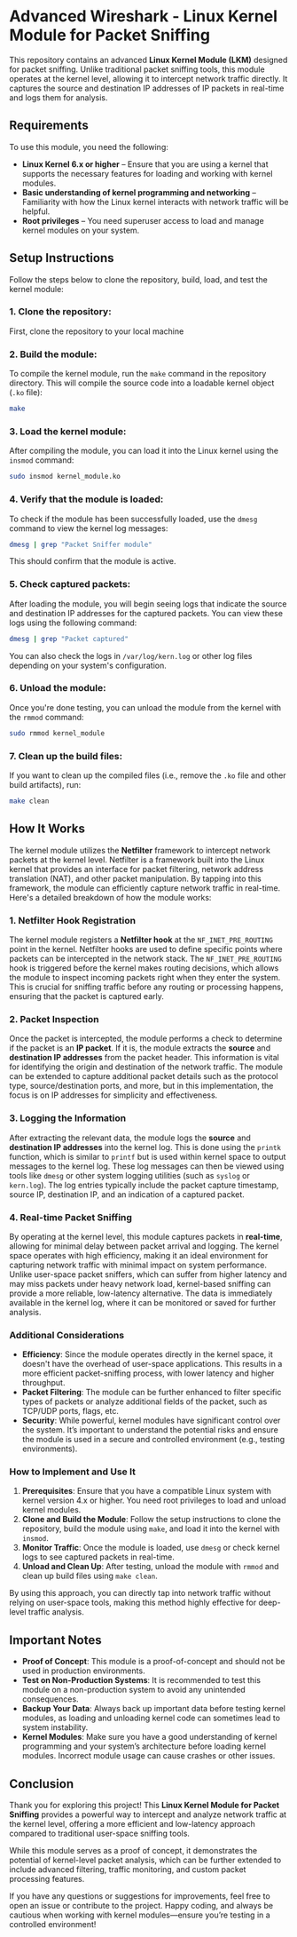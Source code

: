 # Advanced Wireshark - Linux Kernel Module for Packet Sniffing

This repository contains an advanced **Linux Kernel Module (LKM)** designed for packet sniffing. Unlike traditional packet sniffing tools, this module operates at the kernel level, allowing it to intercept network traffic directly. It captures the source and destination IP addresses of IP packets in real-time and logs them for analysis.

## Requirements

To use this module, you need the following:

- **Linux Kernel 6.x or higher** – Ensure that you are using a kernel that supports the necessary features for loading and working with kernel modules.
- **Basic understanding of kernel programming and networking** – Familiarity with how the Linux kernel interacts with network traffic will be helpful.
- **Root privileges** – You need superuser access to load and manage kernel modules on your system.

## Setup Instructions

Follow the steps below to clone the repository, build, load, and test the kernel module:

### 1. Clone the repository:
   First, clone the repository to your local machine

### 2. Build the module:

To compile the kernel module, run the `make` command in the repository directory. This will compile the source code into a loadable kernel object (`.ko` file):

```bash
make
```

### 3. Load the kernel module:

After compiling the module, you can load it into the Linux kernel using the `insmod` command:

```bash
sudo insmod kernel_module.ko
```

### 4. Verify that the module is loaded:

To check if the module has been successfully loaded, use the `dmesg` command to view the kernel log messages:

```bash
dmesg | grep "Packet Sniffer module"
```

This should confirm that the module is active.

### 5. Check captured packets:

After loading the module, you will begin seeing logs that indicate the source and destination IP addresses for the captured packets. You can view these logs using the following command:

```bash
dmesg | grep "Packet captured"
```

You can also check the logs in `/var/log/kern.log` or other log files depending on your system's configuration.

### 6. Unload the module:

Once you're done testing, you can unload the module from the kernel with the `rmmod` command:

```bash
sudo rmmod kernel_module
```

### 7. Clean up the build files:

If you want to clean up the compiled files (i.e., remove the `.ko` file and other build artifacts), run:

```bash
make clean
```

## How It Works

The kernel module utilizes the **Netfilter** framework to intercept network packets at the kernel level. Netfilter is a framework built into the Linux kernel that provides an interface for packet filtering, network address translation (NAT), and other packet manipulation. By tapping into this framework, the module can efficiently capture network traffic in real-time. Here's a detailed breakdown of how the module works:

### 1. **Netfilter Hook Registration**

The kernel module registers a **Netfilter hook** at the `NF_INET_PRE_ROUTING` point in the kernel. Netfilter hooks are used to define specific points where packets can be intercepted in the network stack. The `NF_INET_PRE_ROUTING` hook is triggered before the kernel makes routing decisions, which allows the module to inspect incoming packets right when they enter the system. This is crucial for sniffing traffic before any routing or processing happens, ensuring that the packet is captured early.

### 2. **Packet Inspection**

Once the packet is intercepted, the module performs a check to determine if the packet is an **IP packet**. If it is, the module extracts the **source** and **destination IP addresses** from the packet header. This information is vital for identifying the origin and destination of the network traffic. The module can be extended to capture additional packet details such as the protocol type, source/destination ports, and more, but in this implementation, the focus is on IP addresses for simplicity and effectiveness.

### 3. **Logging the Information**

After extracting the relevant data, the module logs the **source** and **destination IP addresses** into the kernel log. This is done using the `printk` function, which is similar to `printf` but is used within kernel space to output messages to the kernel log. These log messages can then be viewed using tools like `dmesg` or other system logging utilities (such as `syslog` or `kern.log`). The log entries typically include the packet capture timestamp, source IP, destination IP, and an indication of a captured packet.

### 4. **Real-time Packet Sniffing**

By operating at the kernel level, this module captures packets in **real-time**, allowing for minimal delay between packet arrival and logging. The kernel space operates with high efficiency, making it an ideal environment for capturing network traffic with minimal impact on system performance. Unlike user-space packet sniffers, which can suffer from higher latency and may miss packets under heavy network load, kernel-based sniffing can provide a more reliable, low-latency alternative. The data is immediately available in the kernel log, where it can be monitored or saved for further analysis.

### Additional Considerations

- **Efficiency**: Since the module operates directly in the kernel space, it doesn't have the overhead of user-space applications. This results in a more efficient packet-sniffing process, with lower latency and higher throughput.
- **Packet Filtering**: The module can be further enhanced to filter specific types of packets or analyze additional fields of the packet, such as TCP/UDP ports, flags, etc.
- **Security**: While powerful, kernel modules have significant control over the system. It’s important to understand the potential risks and ensure the module is used in a secure and controlled environment (e.g., testing environments).

### How to Implement and Use It

1. **Prerequisites**: Ensure that you have a compatible Linux system with kernel version 4.x or higher. You need root privileges to load and unload kernel modules.
2. **Clone and Build the Module**: Follow the setup instructions to clone the repository, build the module using `make`, and load it into the kernel with `insmod`.
3. **Monitor Traffic**: Once the module is loaded, use `dmesg` or check kernel logs to see captured packets in real-time.
4. **Unload and Clean Up**: After testing, unload the module with `rmmod` and clean up build files using `make clean`.

By using this approach, you can directly tap into network traffic without relying on user-space tools, making this method highly effective for deep-level traffic analysis.

## Important Notes

- **Proof of Concept**: This module is a proof-of-concept and should not be used in production environments.
- **Test on Non-Production Systems**: It is recommended to test this module on a non-production system to avoid any unintended consequences.
- **Backup Your Data**: Always back up important data before testing kernel modules, as loading and unloading kernel code can sometimes lead to system instability.
- **Kernel Modules**: Make sure you have a good understanding of kernel programming and your system’s architecture before loading kernel modules. Incorrect module usage can cause crashes or other issues.

## Conclusion

Thank you for exploring this project! This **Linux Kernel Module for Packet Sniffing** provides a powerful way to intercept and analyze network traffic at the kernel level, offering a more efficient and low-latency approach compared to traditional user-space sniffing tools.

While this module serves as a proof of concept, it demonstrates the potential of kernel-level packet analysis, which can be further extended to include advanced filtering, traffic monitoring, and custom packet processing features.

If you have any questions or suggestions for improvements, feel free to open an issue or contribute to the project. Happy coding, and always be cautious when working with kernel modules—ensure you’re testing in a controlled environment!
